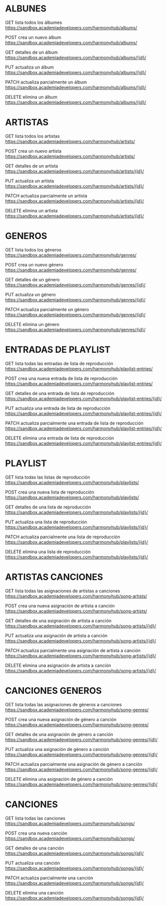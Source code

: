 # ALBUNES

GET lista todos los álbumes
https://sandbox.academiadevelopers.com/harmonyhub/albums/

POST crea un nuevo álbum
https://sandbox.academiadevelopers.com/harmonyhub/albums/

GET detalles de un álbum
https://sandbox.academiadevelopers.com/harmonyhub/albums/{id}/

PUT actualiza un álbum
https://sandbox.academiadevelopers.com/harmonyhub/albums/{id}/

PATCH actualiza parcialmente un álbum
https://sandbox.academiadevelopers.com/harmonyhub/albums/{id}/

DELETE elimina un álbum
https://sandbox.academiadevelopers.com/harmonyhub/albums/{id}/

# ARTISTAS

GET lista todos los artistas
https://sandbox.academiadevelopers.com/harmonyhub/artists/

POST crea un nuevo artista
https://sandbox.academiadevelopers.com/harmonyhub/artists/

GET detalles de un artista
https://sandbox.academiadevelopers.com/harmonyhub/artists/{id}/

PUT actualiza un artista
https://sandbox.academiadevelopers.com/harmonyhub/artists/{id}/

PATCH actualiza parcialmente un artista
https://sandbox.academiadevelopers.com/harmonyhub/artists/{id}/

DELETE elimina un artista
https://sandbox.academiadevelopers.com/harmonyhub/artists/{id}/

# GENEROS

GET lista todos los géneros
https://sandbox.academiadevelopers.com/harmonyhub/genres/

POST crea un nuevo género
https://sandbox.academiadevelopers.com/harmonyhub/genres/

GET detalles de un género
https://sandbox.academiadevelopers.com/harmonyhub/genres/{id}/

PUT actualiza un género
https://sandbox.academiadevelopers.com/harmonyhub/genres/{id}/

PATCH actualiza parcialmente un género
https://sandbox.academiadevelopers.com/harmonyhub/genres/{id}/

DELETE elimina un género
https://sandbox.academiadevelopers.com/harmonyhub/genres/{id}/

# ENTRADAS DE PLAYLIST

GET lista todas las entradas de lista de reproducción
https://sandbox.academiadevelopers.com/harmonyhub/playlist-entries/

POST crea una nueva entrada de lista de reproducción
https://sandbox.academiadevelopers.com/harmonyhub/playlist-entries/

GET detalles de una entrada de lista de reproducción
https://sandbox.academiadevelopers.com/harmonyhub/playlist-entries/{id}/

PUT actualiza una entrada de lista de reproducción
https://sandbox.academiadevelopers.com/harmonyhub/playlist-entries/{id}/

PATCH actualiza parcialmente una entrada de lista de reproducción
https://sandbox.academiadevelopers.com/harmonyhub/playlist-entries/{id}/

DELETE elimina una entrada de lista de reproducción
https://sandbox.academiadevelopers.com/harmonyhub/playlist-entries/{id}/

# PLAYLIST

GET lista todas las listas de reproducción
https://sandbox.academiadevelopers.com/harmonyhub/playlists/

POST crea una nueva lista de reproducción
https://sandbox.academiadevelopers.com/harmonyhub/playlists/

GET detalles de una lista de reproducción
https://sandbox.academiadevelopers.com/harmonyhub/playlists/{id}/

PUT actualiza una lista de reproducción
https://sandbox.academiadevelopers.com/harmonyhub/playlists/{id}/

PATCH actualiza parcialmente una lista de reproducción
https://sandbox.academiadevelopers.com/harmonyhub/playlists/{id}/

DELETE elimina una lista de reproducción
https://sandbox.academiadevelopers.com/harmonyhub/playlists/{id}/

# ARTISTAS CANCIONES

GET lista todas las asignaciones de artistas a canciones
https://sandbox.academiadevelopers.com/harmonyhub/song-artists/

POST crea una nueva asignación de artista a canción
https://sandbox.academiadevelopers.com/harmonyhub/song-artists/

GET detalles de una asignación de artista a canción
https://sandbox.academiadevelopers.com/harmonyhub/song-artists/{id}/

PUT actualiza una asignación de artista a canción
https://sandbox.academiadevelopers.com/harmonyhub/song-artists/{id}/

PATCH actualiza parcialmente una asignación de artista a canción
https://sandbox.academiadevelopers.com/harmonyhub/song-artists/{id}/

DELETE elimina una asignación de artista a canción
https://sandbox.academiadevelopers.com/harmonyhub/song-artists/{id}/

# CANCIONES GENEROS

GET lista todas las asignaciones de géneros a canciones
https://sandbox.academiadevelopers.com/harmonyhub/song-genres/

POST crea una nueva asignación de género a canción
https://sandbox.academiadevelopers.com/harmonyhub/song-genres/

GET detalles de una asignación de género a canción
https://sandbox.academiadevelopers.com/harmonyhub/song-genres/{id}/

PUT actualiza una asignación de género a canción
https://sandbox.academiadevelopers.com/harmonyhub/song-genres/{id}/

PATCH actualiza parcialmente una asignación de género a canción
https://sandbox.academiadevelopers.com/harmonyhub/song-genres/{id}/

DELETE elimina una asignación de género a canción
https://sandbox.academiadevelopers.com/harmonyhub/song-genres/{id}/

# CANCIONES

GET lista todas las canciones
https://sandbox.academiadevelopers.com/harmonyhub/songs/

POST crea una nueva canción
https://sandbox.academiadevelopers.com/harmonyhub/songs/

GET detalles de una canción
https://sandbox.academiadevelopers.com/harmonyhub/songs/{id}/

PUT actualiza una canción
https://sandbox.academiadevelopers.com/harmonyhub/songs/{id}/

PATCH actualiza parcialmente una canción
https://sandbox.academiadevelopers.com/harmonyhub/songs/{id}/

DELETE elimina una canción
https://sandbox.academiadevelopers.com/harmonyhub/songs/{id}/
